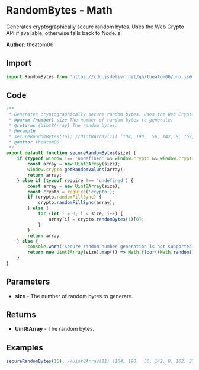 # RandomBytes - Math
Generates cryptographically secure random bytes. Uses the Web Crypto API if available, otherwise falls back to Node.js.

**Author:** theatom06

## Import 

```js
import RandomBytes from 'https://cdn.jsdelivr.net/gh/theatom06/uno.js@main/lib/Math/TITLE';
```

## Code
```js
/**
 * Generates cryptographically secure random bytes. Uses the Web Crypto API if available, otherwise falls back to Node.js.
 * @param {number} size The number of random bytes to generate.
 * @returns {Uint8Array} The random bytes.
 * @example
 * secureRandomBytes(16); //Uint8Array(11) [104, 190,  56, 142, 8, 162, 238, 236, 247, 171, 150]
 * @author theatom06
 */
export default function secureRandomBytes(size) {
    if (typeof window !== 'undefined' && window.crypto && window.crypto.getRandomValues) {
        const array = new Uint8Array(size);
        window.crypto.getRandomValues(array);
        return array;
    } else if (typeof require !== 'undefined') {
        const array = new Uint8Array(size);
        const crypto = require('crypto');
        if (crypto.randomFillSync) {
            crypto.randomFillSync(array);
        } else {
            for (let i = 0; i < size; i++) {
                array[i] = crypto.randomBytes(1)[0];
            }
        }
        return array
    } else {
        console.warn('Secure random number generation is not supported in this environment.');
        return new Uint8Array(size).map(() => Math.floor((Math.random() * Date.now()) % 256));
    }
}
```

## Parameters
* **size** - The number of random bytes to generate.


## Returns
* **Uint8Array** - The random bytes.


## Examples
```js
secureRandomBytes(16); //Uint8Array(11) [104, 190,  56, 142, 8, 162, 238, 236, 247, 171, 150]

```
